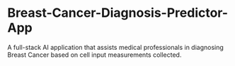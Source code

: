 # Breast-Cancer-Diagnosis-Predictor-App
A full-stack AI application that assists medical professionals in diagnosing Breast Cancer based on cell input measurements collected.
